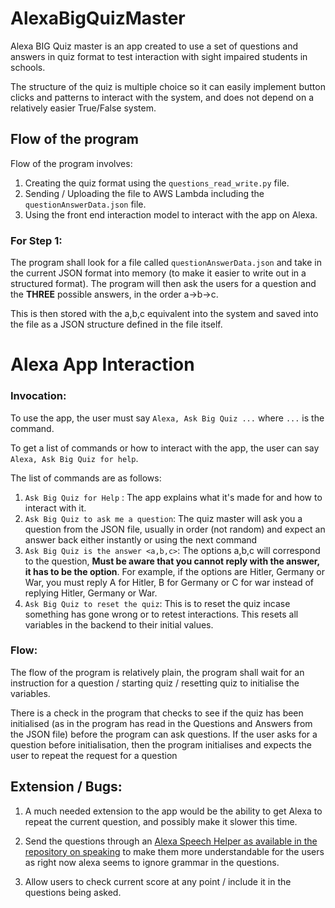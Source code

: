 # AlexaBigQuizMaster

Alexa BIG Quiz master is an app created to use a set of questions and answers in quiz format to test interaction with sight impaired students in schools.

The structure of the quiz is multiple choice so it can easily implement button clicks and patterns to interact with the system, and does not depend on a relatively easier True/False system.

## Flow of the program

Flow of the program involves:
1.  Creating the quiz format using the `questions_read_write.py` file.
2.  Sending / Uploading the file to AWS Lambda including the `questionAnswerData.json` file.
3.  Using the front end interaction model to interact with the app on Alexa.

### **For Step 1:**
The program shall look for a file called `questionAnswerData.json` and take in the current JSON format into memory (to make it easier to write out in a structured format). The program will then ask the users for a question and the **THREE** possible answers, in the order a->b->c. 

This is then stored with the a,b,c equivalent into the system and saved into the file as a JSON structure defined in the file itself.

# Alexa App Interaction
### Invocation:
To use the app, the user must say `Alexa, Ask Big Quiz ...` where `...` is the command.

To get a list of commands or how to interact with the app, the user can say `Alexa, Ask Big Quiz for help`.

The list of commands are as follows:
1. `Ask Big Quiz for Help` : The app explains what it's made for and how to interact with it.
2. `Ask Big Quiz to ask me a question`: The quiz master will ask you a question from the JSON file, usually in order (not random) and expect an answer back either instantly or using the next command
3. `Ask Big Quiz is the answer <a,b,c>`: The options a,b,c will correspond to the question, **Must be aware that you cannot reply with the answer, it has to be the option**. For example, if the options are Hitler, Germany or War, you must reply A for Hitler, B for Germany or C for war instead of replying Hitler, Germany or War.
4. `Ask Big Quiz to reset the quiz`: This is to reset the quiz incase something has gone wrong or to retest interactions. This resets all variables in the backend to their initial values.

### Flow:

The flow of the program is relatively plain, the program shall wait for an instruction for a question / starting quiz / resetting quiz to initialise the variables.

There is a check in the program that checks to see if the quiz has been initialised (as in the program has read in the Questions and Answers from the JSON file) before the program can ask questions. If the user asks for a question before initialisation, then the program initialises and expects the user to repeat the request for a question


## Extension / Bugs:

1. A much needed extension to the app would be the ability to get Alexa to repeat the current question, and possibly make it slower this time.


2. Send the questions through an [Alexa Speech Helper as available in the repository on speaking](https://github.com/sunnyMiglani/AlexaSpeakingTest) to make them more understandable for the users as right now alexa seems to ignore grammar in the questions. 

3. Allow users to check current score at any point / include it in the questions being asked.





